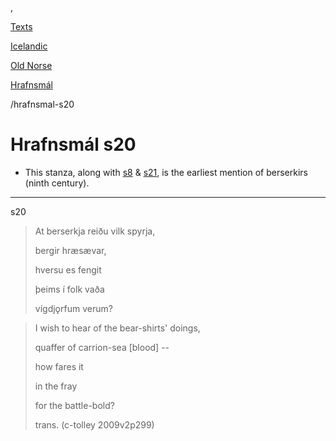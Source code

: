  , 

[Texts](languages)

[Icelandic](germanic-texts.md)

[Old Norse](texts-icelandic-old-norse)

[Hrafnsmál](hrafnsmal.md)

/hrafnsmal-s20

# Hrafnsmál s20

- This stanza, along with [s8](hrafnsmal-s8.md) & [s21](hrafnsmal-s21.md), is the earliest mention of berserkirs (ninth century).

---

s20

> At berserkja reiðu vilk spyrja,
> 
> bergir hræsævar,
> 
> hversu es fengit
> 
> þeims í folk vaða
> 
> vígdjǫrfum verum?

> I wish to hear of the bear-shirts' doings,
> 
> quaffer of carrion-sea [blood] --
> 
> how fares it
> 
> in the fray
> 
> for the battle-bold?
> 
> trans. (c-tolley 2009v2p299)
